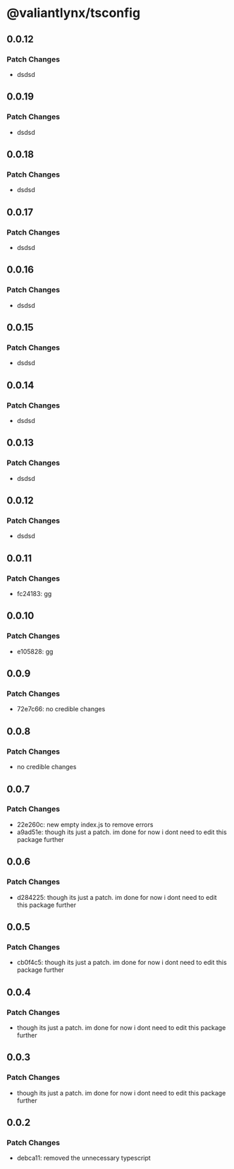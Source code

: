 # @valiantlynx/tsconfig

## 0.0.12

### Patch Changes

- dsdsd

## 0.0.19

### Patch Changes

- dsdsd

## 0.0.18

### Patch Changes

- dsdsd

## 0.0.17

### Patch Changes

- dsdsd

## 0.0.16

### Patch Changes

- dsdsd

## 0.0.15

### Patch Changes

- dsdsd

## 0.0.14

### Patch Changes

- dsdsd

## 0.0.13

### Patch Changes

- dsdsd

## 0.0.12

### Patch Changes

- dsdsd

## 0.0.11

### Patch Changes

- fc24183: gg

## 0.0.10

### Patch Changes

- e105828: gg

## 0.0.9

### Patch Changes

- 72e7c66: no credible changes

## 0.0.8

### Patch Changes

- no credible changes

## 0.0.7

### Patch Changes

- 22e260c: new empty index.js to remove errors
- a9ad51e: though its just a patch. im done for now i dont need to edit this package further

## 0.0.6

### Patch Changes

- d284225: though its just a patch. im done for now i dont need to edit this package further

## 0.0.5

### Patch Changes

- cb0f4c5: though its just a patch. im done for now i dont need to edit this package further

## 0.0.4

### Patch Changes

- though its just a patch. im done for now i dont need to edit this package further

## 0.0.3

### Patch Changes

- though its just a patch. im done for now i dont need to edit this package further

## 0.0.2

### Patch Changes

- debca11: removed the unnecessary typescript
